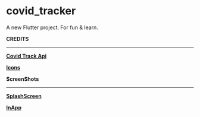 # covid_tracker

A new Flutter project.
For fun & learn.

**CREDITS**

------------
**[Covid Track Api](https://covid-19.dataflowkit.com/ "Covid Track Api")**

**[Icons](https://www.flaticon.com/packs/countrys-flags?k=1610221135638 "Icons")**


**ScreenShots**

------------
**[SplashScreen](https://raw.githubusercontent.com/egementt/covid_tracker/master/screenshots/Screenshot_20210109_222347_com.example.covid_tracker.jpg?token=ARO6FDEELT3B3S64M262RW277IDWS "SplashScreen")**

**[InApp](https://raw.githubusercontent.com/egementt/covid_tracker/master/screenshots/Screenshot_20210109_222354_com.example.covid_tracker.jpg?token=ARO6FDBTUKDVVL2LNPEWX5K77ID2Q "InApp")**





